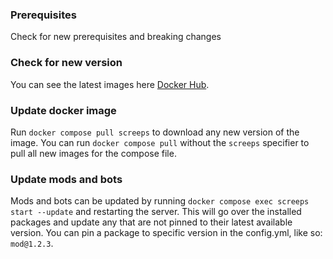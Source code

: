 ### Prerequisites
Check for new prerequisites and breaking changes

### Check for new version
You can see the latest images here [Docker Hub](https://hub.docker.com/repository/docker/jomik/screeps-server).

### Update docker image
Run `docker compose pull screeps` to download any new version of the image.
You can run `docker compose pull` without the `screeps` specifier to pull all new images for the compose file.

### Update mods and bots
Mods and bots can be updated by running `docker compose exec screeps start --update` and restarting the server. This will go over the
installed packages and update any that are not pinned to their latest available version. You can pin a package
to specific version in the config.yml, like so: `mod@1.2.3`.
